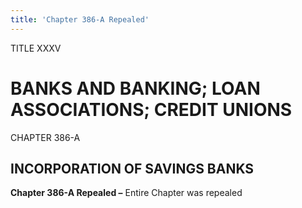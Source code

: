 ```yaml
---
title: 'Chapter 386-A Repealed'
---
```


TITLE XXXV
                                             
BANKS AND BANKING; LOAN ASSOCIATIONS; CREDIT UNIONS
===================================================

CHAPTER 386-A
                                             
INCORPORATION OF SAVINGS BANKS
------------------------------

**Chapter 386-A Repealed –** Entire Chapter was repealed

